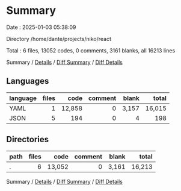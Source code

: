 # Summary

Date : 2025-01-03 05:38:09

Directory /home/dante/projects/niko/react

Total : 6 files,  13052 codes, 0 comments, 3161 blanks, all 16213 lines

Summary / [Details](details.md) / [Diff Summary](diff.md) / [Diff Details](diff-details.md)

## Languages
| language | files | code | comment | blank | total |
| :--- | ---: | ---: | ---: | ---: | ---: |
| YAML | 1 | 12,858 | 0 | 3,157 | 16,015 |
| JSON | 5 | 194 | 0 | 4 | 198 |

## Directories
| path | files | code | comment | blank | total |
| :--- | ---: | ---: | ---: | ---: | ---: |
| . | 6 | 13,052 | 0 | 3,161 | 16,213 |

Summary / [Details](details.md) / [Diff Summary](diff.md) / [Diff Details](diff-details.md)